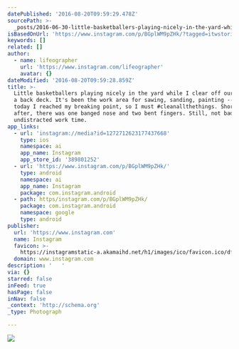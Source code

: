 ```yaml
---
datePublished: '2016-08-20T09:59:29.478Z'
sourcePath: >-
  _posts/2016-06-30-little-basketballers-playing-nicely-in-the-yard-while-i-clea.md
isBasedOnUrl: 'https://www.instagram.com/p/BGplWM9pZHk/?tagged=itwstories'
keywords: []
related: []
author:
  - name: lifeographer
    url: 'https://www.instagram.com/lifeographer'
    avatar: {}
dateModified: '2016-08-20T09:59:28.859Z'
title: >-
  Little basketballers playing nicely in the yard while I clear off our wreck of
  a back deck. It's been the work area for sawing, sanding, painting -- and
  today I reached my breaking point, so I must #cleanallthethings. Shortly
  after, there was one banged nose and two bent fingers. Still, not bad odds for
  undistracted work time. 
app_links:
  - url: 'instagram://media?id=1272712623177437668'
    type: ios
    namespace: ai
    app_name: Instagram
    app_store_id: '389801252'
  - url: 'https://www.instagram.com/p/BGplWM9pZHk/'
    type: android
    namespace: ai
    app_name: Instagram
    package: com.instagram.android
  - path: https/instagram.com/p/BGplWM9pZHk/
    package: com.instagram.android
    namespace: google
    type: android
publisher:
  url: 'https://www.instagram.com'
  name: Instagram
  favicon: >-
    https://instagramstatic-a.akamaihd.net/h1/images/ico/favicon.ico/dfa85bb1fd63.ico
  domain: www.instagram.com
description: '   '
via: {}
starred: false
inFeed: true
hasPage: false
inNav: false
_context: 'http://schema.org'
_type: Photograph

---
```

![   ](https://imgflo.herokuapp.com/graph/vahj1ThiexotieMo/1fe9804af187d68a50e8e9137a25374f/noop.jpg?input=https%3A%2F%2Fscontent.cdninstagram.com%2Ft51.2885-15%2Fs640x640%2Fsh0.08%2Fe35%2F13397441_524980671042144_1334632039_n.jpg%3Fig_cache_key%3DMTI3MjcxMjYyMzE3NzQzNzY2OA%253D%253D.2)